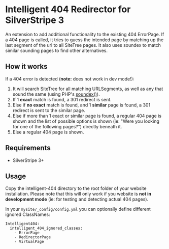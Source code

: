 # Intelligent 404 Redirector for SilverStripe 3
An extension to add additional functionality to the existing 404 ErrorPage.
If a 404 page is called, it tries to guess the intended page by matching up the
last segment of the url to all SiteTree pages. It also uses soundex to match similar
sounding pages to find other alternatives.

## How it works
If a 404 error is detected (**note:** does not work in dev mode!):

1. It will search SiteTree for all matching URLSegments, as well as any that sound the same
(using PHP's [soundex()](http://php.net/manual/en/function.soundex.php)).
2. If 1 **exact** match is found, a 301 redirect is sent.
3. Else if **no exact** match is found, and 1 **similar** page is found, a 301 redirect is sent
to the similar page.
4. Else if more than 1 exact or similar page is found, a regular 404 page is shown and the list of
possible options is shown (ie: "Were you looking for one of the following pages?") directly beneath it.
5. Else a regular 404 page is shown.

## Requirements
* SilverStripe 3+

## Usage
Copy the intelligent-404 directory to the root folder of your website installation. Please note
that this will only work if you website is **not in development mode** (ie: for testing and detecting actual 404 pages).

In your `mysite/_config/config.yml` you can optionally define different ignored ClassNames:
```
Intelligent404:
  intelligent_404_ignored_classes:
    - ErrorPage
    - RedirectorPage
    - VirtualPage
```

